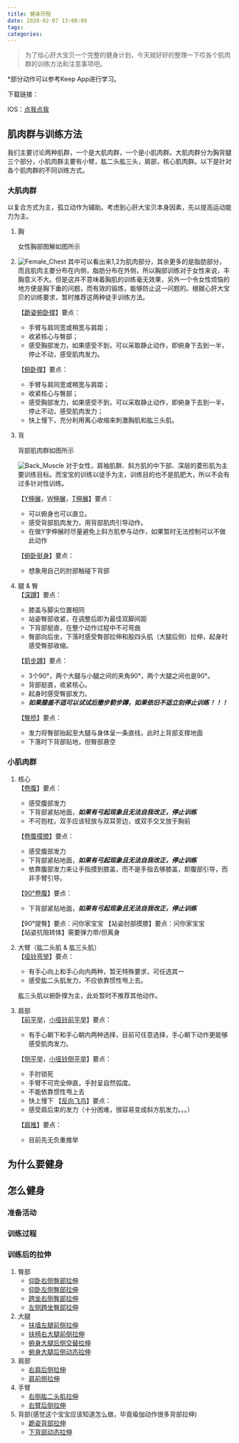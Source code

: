 ```yaml
---
title: 健身历程
date: 2020-02-07 13:08:09
tags:
categories:
---
```


> 为了给心肝大宝贝一个完整的健身计划，今天就好好的整理一下哎各个肌肉群的训练方法和注意事项吧。

*部分动作可以参考Keep App进行学习。

下载链接：

IOS：[点我点我](https://apps.apple.com/cn/app/id952694580)

## 肌肉群与训练方法
我们主要讨论两种肌群，一个是大肌肉群，一个是小肌肉群。大肌肉群分为胸背腿三个部分，小肌肉群主要有小臂，肱二头肱三头，肩部，核心肌肉群。以下是针对各个肌肉群的不同训练方式。

### 大肌肉群
以复合方式为主，孤立动作为辅助。考虑到心肝大宝贝本身因素，先以提高运动能力为主。  
1. 胸  
  
   女性胸部图解如图所示
   
2. ![Female_Chest](./健身历程/Female_Chest.jpg)
   其中可以看出来1,2为肌肉部分，其余更多的是脂肪部分，而且肌肉主要分布在内侧，脂肪分布在外侧，所以胸部训练对于女性来说，丰胸意义不大。但是这并不意味着胸肌的训练毫无效果，另外一个令女性烦恼的地方便是胸下垂的问题，而有效的锻炼，能够防止这一问题的。根据心肝大宝贝的训练要求，暂时推荐这两种徒手训练方法。  

   【[跪姿俯卧撑](https://www.bilibili.com/video/av50950808?from=search&seid=5868794219356774378)】要点：
   * 手臂与肩同宽或稍宽与肩距；
   * 收紧核心与臀部；
   * 感受胸部发力，如果感受不到，可以采取静止动作，即俯身下去到一半，停止不动，感受肌肉发力。

   【[俯卧撑](https://www.bilibili.com/video/av64630462?from=search&seid=14151057808486211556)】要点：
   * 手臂与肩同宽或稍宽与肩距；
   * 收紧核心与臀部；
   * 感受胸部发力，如果感受不到，可以采取静止动作，即俯身下去到一半，停止不动，感受肌肉发力；
   * 快上慢下，充分利用离心收缩来刺激胸肌和肱三头肌。

3. 背

   背部肌肉群如图所示

   ![Back_Muscle](./健身历程/Back_Muscle.jpg)
   对于女性，肩袖肌群、斜方肌的中下部、深层的菱形肌为主要训练目标。而宝宝的训练以徒手为主，训练目的也不是肌肥大，所以不会有过多针对性训练。

   【[Y伸展](https://show.gotokeep.com/exercises/595f4ef2ff247f33e297eb71?gender=f)，[W伸展](https://www.gotokeep.com/exercises/55cc42fb3e16ff9c32c51fab?gender=f)，[T伸展](https://www.gotokeep.com/exercises/595f4ef3ff247f33e297eb72?gender=f)】要点：
   * 可以俯身也可以直立。  
   * 感受背部肌肉发力，用背部肌肉引导动作。
   * 在做Y字伸展时尽量避免上斜方肌参与动作，如果暂时无法控制可以不做此动作

   【[俯卧挺身](https://www.gotokeep.com/exercises/564b0b02a9f7e955480ff00d?gender=f)】要点： 

   * 想象用自己的肘部触碰下背部

4. 腿 & 臀  
   【[深蹲](https://keep.com/exercises/564b0b02a9f7e955480feff2?gender=f)】要点：
   * 膝盖与脚尖位置相同
   * 站姿臀部收紧，在调整后即为最佳双脚间距
   * 下背部挺直，在整个动作过程中不可弯曲
   * 臀部向后坐，下落时感受臀部拉伸和股四头肌（大腿后侧）拉伸，起身时感受臀部收缩。

   【[箭步蹲](https://www.gotokeep.com/exercises/5976b4a7ff247f5ef05694ef?gender=f)】要点：
   * 3个90°，两个大腿与小腿之间的夹角90°，两个大腿之间也是90°。
   * 背部挺直，收紧核心。
   * 起身时感受臀部发力。
   * ***如果膝盖不适可以试试后撤步箭步蹲，如果依旧不适立刻停止训练！！！***

   【[臀桥](https://keep.com/exercises/55cc42cd5f9bd587372f64c9?gender=f)】要点：
   * 发力将臀部抬起至大腿与身体呈一条直线，此时上背部支撑地面
   * 下落时下背部贴地，但臀部悬空

### 小肌肉群
1. 核心   
   【[卷腹](https://keep.com/exercises/55cc42efb312f5f484e89acd?gender=f)】要点：
   * 感受腹部发力
   * 下背部紧贴地面，***如果有弓起现象且无法自我改正，停止训练***
   * 不可抱枕，双手应该轻放与双耳旁边，或双手交叉放于胸前

   【[卷腹摸膝](https://www.gotokeep.com/exercises/5baf4bb6a29e3409297b91b4)】要点：
   * 感受腹部发力
   * 下背部紧贴地面，***如果有弓起现象且无法自我改正，停止训练***
   * 依靠腹部发力来让手指摸到膝盖，而不是手指去够膝盖，即腹部引导，而非手臂引导。

   【[90°卷腹](https://keep.com/exercises/55d19ed28802023d535d508e?gender=f)】要点：
   * 下背部紧贴地面，***如果有弓起现象且无法自我改正，停止训练***

   【90°提臀】要点：问你家宝宝
   【站姿肘部摸膝】要点：问你家宝宝   
   【站姿抗阻转体】需要弹力带/但离身
2. 大臂（肱二头肌 & 肱三头肌）  
   【[哑铃弯举](https://gotokeep.com/exercises/54af5ef35c5f72d2058c5d11?gender=f)】要点：
   * 有手心向上和手心向内两种，暂无特殊要求，可任选其一
   * 感受肱二头肌发力，不应依靠惯性甩上去。

   肱三头肌以俯卧撑为主，此处暂时不推荐其他动作。

3. 肩部  
   【[前平举](https://keep.com/exercises/54af5ef25c5f72d2058c5b85?gender=f)，[小哑铃前平举](https://www.gotokeep.com/exercises/595f4dddff247f33e297ea8e?gender=f)】要点：
   * 有手心朝下和手心朝内两种选择，目前可任意选择，手心朝下动作更能够感受肌肉发力。

   【[侧平举](https://keep.com/exercises/586cfd9a124816784056bf6b?gender=f)，[小哑铃侧平举](https://keep.com/exercises/586cfd9a124816784056bf6b?gender=f)】要点：
   * 手肘锁死
   * 手臂不可完全伸直，手肘呈自然弧度。
   * 不能依靠惯性甩上去
   * 快上慢下
   【[反向飞鸟](https://www.gotokeep.com/exercises/55cc42e8e062b0f13e4930ee?gender=f)】要点：
   * 感受肩后束的发力（十分困难，很容易变成斜方肌发力。。。）

   【[肩推](https://www.bilibili.com/video/av30819334?from=search&seid=3678163230076382065)】要点：
   
   * 目前先无负重推举

## 为什么要健身

## 怎么健身

### 准备活动

### 训练过程

### 训练后的拉伸
1. 臀部  
   - [仰卧右侧臀部拉伸](https://keep.com/exercises/58a2e4e97dff87007c4884d9?gender=f)
   - [仰卧左侧臀部拉伸](https://gotokeep.com/exercises/58a2e4df7dff87007c4884b6?gender=f)
   - [跨坐右侧臀部拉伸](https://www.gotokeep.com/exercises/56038745331e338262f3d27b?gender=f)
   - [左侧跨坐臀部拉伸](https://keep.com/exercises/56038745331e338262f3d2a6?gender=f)
2. 大腿
   - [扶墙左腿前侧拉伸](http://keep.com/exercises/5b99e1cbd734a23309bcb815?gender=f)
   - [扶椅右大腿前侧拉伸](https://keep.com/exercises/55cc42d2683b6cd53e79e2c3?gender=f)
   - [俯身大腿后侧交替拉伸](https://www.gotokeep.com/exercises/595f4d77ff247f33e297ea6a?gender=f)
   - [俯身大腿后侧动态拉伸](https://show.gotokeep.com/exercises/58a2e4e37dff87007c4884c0?gender=f)
3. 肩部
   - [右肩后侧拉伸](https://www.gotokeep.com/exercises/586cfd95124816784056bf5a)
   - [肩前侧拉伸](https://www.gotokeep.com/exercises/55cc42d06fe674f940370652?gender=f)
4. 手臂
   - [右侧肱二头肌拉伸](https://www.gotokeep.com/exercises/5979cae611fc50467bd124eb?gender=f)
   - [右臂后侧拉伸](https://keep.com/exercises/55cc42e90f11ec78824999ea?gender=f)
5. 背部(感觉这个宝宝应该知道怎么做，毕竟瑜伽动作很多背部拉伸)
   - [跪姿背部拉伸](https://keep.com/exercises/55cc42cf6d2493fc7cd7b256?gender=f)
   - [下背部动态拉伸](https://www.gotokeep.com/exercises/55cc42fb629a97ba3b330522?gender=f)
